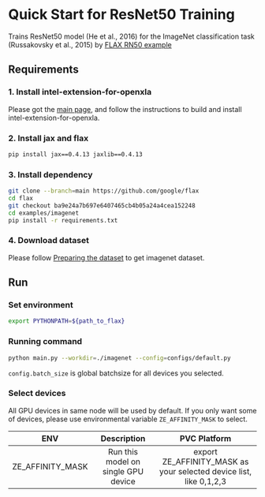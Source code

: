 # Quick Start for ResNet50 Training

Trains ResNet50 model (He et al., 2016) for the ImageNet classification task (Russakovsky et al., 2015) by [FLAX RN50 example](https://github.com/google/flax/tree/main/examples/imagenet)

## Requirements

### 1. Install intel-extension-for-openxla

Please got the [main page](https://github.com/intel/intel-extension-for-openxla/blob/main/README.md#build-and-install), and follow the instructions to build and install intel-extension-for-openxla.

### 2. Install jax and flax
```bash
pip install jax==0.4.13 jaxlib==0.4.13
```
### 3. Install dependency
```bash
git clone --branch=main https://github.com/google/flax
cd flax
git checkout ba9e24a7b697e6407465cb4b05a24a4cea152248
cd examples/imagenet
pip install -r requirements.txt
```
### 4. Download dataset

Please follow [Preparing the dataset](https://github.com/google/flax/tree/main/examples/imagenet#preparing-the-dataset) to get imagenet dataset.

## Run

### Set environment
```bash
export PYTHONPATH=${path_to_flax}
```

### Running command
```bash
python main.py --workdir=./imagenet --config=configs/default.py
```
`config.batch_size` is global batchsize for all devices you selected.

### Select devices
All GPU devices in same node will be used by default. If you only want some of devices, please use environmental variable `ZE_AFFINITY_MASK` to select.

| **ENV** | **Description** | **PVC Platform** |
| :---: | :---: | :---: |
| ZE_AFFINITY_MASK | Run this model on single GPU device |export ZE_AFFINITY_MASK as your selected device list, like 0,1,2,3|
